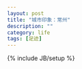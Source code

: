 ```yaml
---
layout: post
title: "城市印象：常州"
description: ""
category: life
tags: [足迹]
---
```

{% include JB/setup %}
